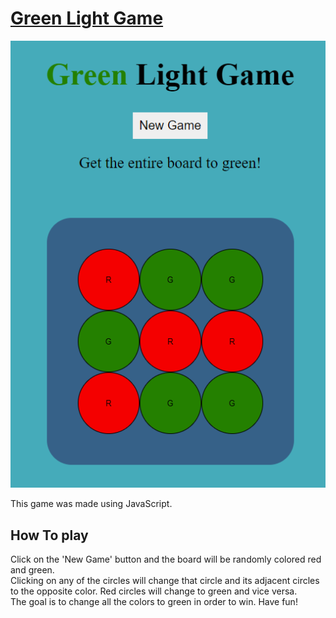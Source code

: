 # [Green Light Game](https://green-light-game.herokuapp.com/)

![Green Light Game Image](images/Green-light-game.png)

This game was made using JavaScript.

## How To play
Click on the 'New Game' button and the board will be randomly colored red and green.  
Clicking on any of the circles will change that circle and its adjacent circles to the opposite color. Red circles will change to green and vice versa.  
The goal is to change all the colors to green in order to win. Have fun!
